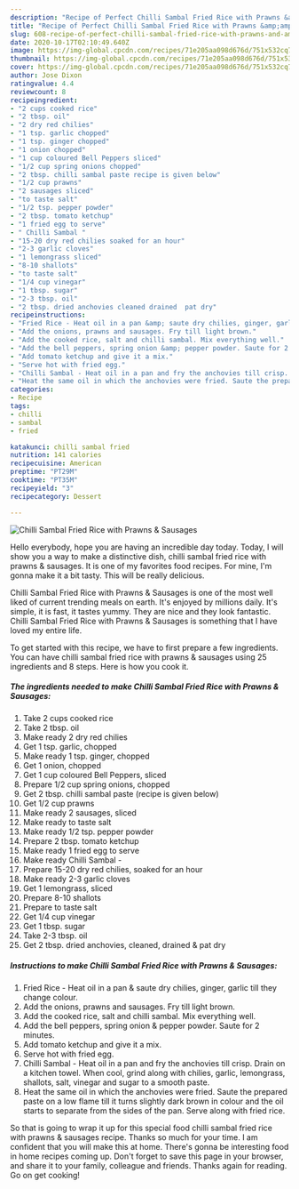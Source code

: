 ```yaml
---
description: "Recipe of Perfect Chilli Sambal Fried Rice with Prawns &amp;amp; Sausages"
title: "Recipe of Perfect Chilli Sambal Fried Rice with Prawns &amp;amp; Sausages"
slug: 608-recipe-of-perfect-chilli-sambal-fried-rice-with-prawns-and-amp-sausages
date: 2020-10-17T02:10:49.640Z
image: https://img-global.cpcdn.com/recipes/71e205aa098d676d/751x532cq70/chilli-sambal-fried-rice-with-prawns-sausages-recipe-main-photo.jpg
thumbnail: https://img-global.cpcdn.com/recipes/71e205aa098d676d/751x532cq70/chilli-sambal-fried-rice-with-prawns-sausages-recipe-main-photo.jpg
cover: https://img-global.cpcdn.com/recipes/71e205aa098d676d/751x532cq70/chilli-sambal-fried-rice-with-prawns-sausages-recipe-main-photo.jpg
author: Jose Dixon
ratingvalue: 4.4
reviewcount: 8
recipeingredient:
- "2 cups cooked rice"
- "2 tbsp. oil"
- "2 dry red chilies"
- "1 tsp. garlic chopped"
- "1 tsp. ginger chopped"
- "1 onion chopped"
- "1 cup coloured Bell Peppers sliced"
- "1/2 cup spring onions chopped"
- "2 tbsp. chilli sambal paste recipe is given below"
- "1/2 cup prawns"
- "2 sausages sliced"
- "to taste salt"
- "1/2 tsp. pepper powder"
- "2 tbsp. tomato ketchup"
- "1 fried egg to serve"
- " Chilli Sambal "
- "15-20 dry red chilies soaked for an hour"
- "2-3 garlic cloves"
- "1 lemongrass sliced"
- "8-10 shallots"
- "to taste salt"
- "1/4 cup vinegar"
- "1 tbsp. sugar"
- "2-3 tbsp. oil"
- "2 tbsp. dried anchovies cleaned drained  pat dry"
recipeinstructions:
- "Fried Rice - Heat oil in a pan &amp; saute dry chilies, ginger, garlic till they change colour."
- "Add the onions, prawns and sausages. Fry till light brown."
- "Add the cooked rice, salt and chilli sambal. Mix everything well."
- "Add the bell peppers, spring onion &amp; pepper powder. Saute for 2 minutes."
- "Add tomato ketchup and give it a mix."
- "Serve hot with fried egg."
- "Chilli Sambal - Heat oil in a pan and fry the anchovies till crisp. Drain on a kitchen towel. When cool, grind along with chilies, garlic, lemongrass, shallots, salt, vinegar and sugar to a smooth paste."
- "Heat the same oil in which the anchovies were fried. Saute the prepared paste on a low flame till it turns slightly dark brown in colour and the oil starts to separate from the sides of the pan. Serve along with fried rice."
categories:
- Recipe
tags:
- chilli
- sambal
- fried

katakunci: chilli sambal fried 
nutrition: 141 calories
recipecuisine: American
preptime: "PT29M"
cooktime: "PT35M"
recipeyield: "3"
recipecategory: Dessert

---
```



![Chilli Sambal Fried Rice with Prawns &amp; Sausages](https://img-global.cpcdn.com/recipes/71e205aa098d676d/751x532cq70/chilli-sambal-fried-rice-with-prawns-sausages-recipe-main-photo.jpg)

Hello everybody, hope you are having an incredible day today. Today, I will show you a way to make a distinctive dish, chilli sambal fried rice with prawns &amp; sausages. It is one of my favorites food recipes. For mine, I'm gonna make it a bit tasty. This will be really delicious.



Chilli Sambal Fried Rice with Prawns &amp; Sausages is one of the most well liked of current trending meals on earth. It's enjoyed by millions daily. It's simple, it is fast, it tastes yummy. They are nice and they look fantastic. Chilli Sambal Fried Rice with Prawns &amp; Sausages is something that I have loved my entire life.


To get started with this recipe, we have to first prepare a few ingredients. You can have chilli sambal fried rice with prawns &amp; sausages using 25 ingredients and 8 steps. Here is how you cook it.

<!--inarticleads1-->

##### The ingredients needed to make Chilli Sambal Fried Rice with Prawns &amp; Sausages:

1. Take 2 cups cooked rice
1. Take 2 tbsp. oil
1. Make ready 2 dry red chilies
1. Get 1 tsp. garlic, chopped
1. Make ready 1 tsp. ginger, chopped
1. Get 1 onion, chopped
1. Get 1 cup coloured Bell Peppers, sliced
1. Prepare 1/2 cup spring onions, chopped
1. Get 2 tbsp. chilli sambal paste (recipe is given below)
1. Get 1/2 cup prawns
1. Make ready 2 sausages, sliced
1. Make ready to taste salt
1. Make ready 1/2 tsp. pepper powder
1. Prepare 2 tbsp. tomato ketchup
1. Make ready 1 fried egg to serve
1. Make ready  Chilli Sambal -
1. Prepare 15-20 dry red chilies, soaked for an hour
1. Make ready 2-3 garlic cloves
1. Get 1 lemongrass, sliced
1. Prepare 8-10 shallots
1. Prepare to taste salt
1. Get 1/4 cup vinegar
1. Get 1 tbsp. sugar
1. Take 2-3 tbsp. oil
1. Get 2 tbsp. dried anchovies, cleaned, drained &amp; pat dry




<!--inarticleads2-->

##### Instructions to make Chilli Sambal Fried Rice with Prawns &amp; Sausages:

1. Fried Rice - Heat oil in a pan &amp; saute dry chilies, ginger, garlic till they change colour.
1. Add the onions, prawns and sausages. Fry till light brown.
1. Add the cooked rice, salt and chilli sambal. Mix everything well.
1. Add the bell peppers, spring onion &amp; pepper powder. Saute for 2 minutes.
1. Add tomato ketchup and give it a mix.
1. Serve hot with fried egg.
1. Chilli Sambal - Heat oil in a pan and fry the anchovies till crisp. Drain on a kitchen towel. When cool, grind along with chilies, garlic, lemongrass, shallots, salt, vinegar and sugar to a smooth paste.
1. Heat the same oil in which the anchovies were fried. Saute the prepared paste on a low flame till it turns slightly dark brown in colour and the oil starts to separate from the sides of the pan. Serve along with fried rice.




So that is going to wrap it up for this special food chilli sambal fried rice with prawns &amp; sausages recipe. Thanks so much for your time. I am confident that you will make this at home. There's gonna be interesting food in home recipes coming up. Don't forget to save this page in your browser, and share it to your family, colleague and friends. Thanks again for reading. Go on get cooking!
